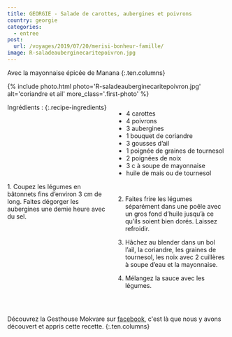 ```yaml
---
title: GEORGIE - Salade de carottes, aubergines et poivrons
country: georgie
categories:
  - entree
post:
  url: /voyages/2019/07/20/merisi-bonheur-famille/
image: R-saladeauberginecaritepoivron.jpg
---
```


Avec la mayonnaise épicée de Manana
{:.ten.columns}

<!--fin extrait-->

{% include photo.html photo='R-saladeauberginecaritepoivron.jpg' alt='coriandre et ail' more_class='.first-photo' %}

<div class="four columns" markdown="1">
Ingrédients :
{:.recipe-ingredients}

- 4 carottes
- 4 poivrons
- 3 aubergines
- 1 bouquet de coriandre
- 3 gousses d’ail
- 1 poignée de graines de tournesol
- 2 poignées de noix
- 3 c à soupe de mayonnaise
- huile de mais ou de tournesol
</div>

<div class="ten columns" markdown="1">
1. Coupez les légumes en bâtonnets fins d’environ 3 cm de long. Faites dégorger les aubergines une demie heure avec du sel.

2. Faites frire les légumes séparément dans une poêle avec un gros fond d’huile jusqu’à ce qu’ils soient bien dorés. Laissez refroidir.

3. Hâchez au blender dans un bol l’ail, la coriandre, les graines de tournesol, les noix avec 2 cuillères à soupe d’eau et la mayonnaise.

4. Mélangez la sauce avec les légumes.
</div>

<div class="sixteen columns">
</div>

<div class="four columns">
&nbsp;
</div>

Découvrez la Gesthouse Mokvare sur [facebook](https://www.facebook.com/Mokvare/), c'est là que nous y avons découvert et appris cette recette.
{:.ten.columns}
